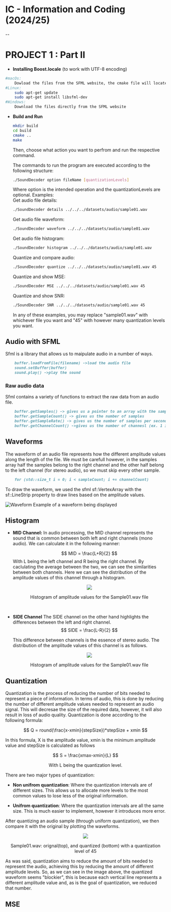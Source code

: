 # IC - Information and Coding (2024/25)

--
# PROJECT 1 : Part II

- **Installing Boost.locale** (to work with UTF-8 encoding)
```bash
#macOs:
    Dowload the files from the SFML website, the cmake file will locate it 
#Linux:
    sudo apt-get update
    sudo apt-get install libsfml-dev
#Windows:
    Download the files directly from the SFML website
```

- **Build and Run**
    ```bash
    mkdir build
    cd build
    cmake ..
    make
    ```
    Then, choose what action you want to perfrom and run the respective command.
    
    The commands to run the program are executed according to the following structure:
    ```bash
    ./SoundDecoder option fileName [quantizationLevels]
    ```
    Where option is the intended operation and the quantizationLevels are optional.
    Examples:
    <br>
    Get audio file details:
    
    ```bash
    ./SoundDecoder details ../../../datasets/audio/sample01.wav
    ```

    Get audio file waveform:

    ```bash
    ./SoundDecoder waveform ../../../datasets/audio/sample01.wav
    ```

    Get audio file histogram:

    ```bash
    ./SoundDecoder histogram ../../../datasets/audio/sample01.wav
    ```

    Quantize and compare audio:
    
    ```bash
    ./SoundDecoder quantize ../../../datasets/audio/sample01.wav 45
    ```

    Quantize and show MSE:

    ```bash
    ./SoundDecoder MSE ../../../datasets/audio/sample01.wav 45
    ```

    Quantize and show SNR:

    ```bash
    ./SoundDecoder SNR ../../../datasets/audio/sample01.wav 45
    ```

    In any of these examples, you may replace "sample01.wav" with whichever file you want and "45" with however many quantization levels you want.
## **Audio with SFML**
Sfml is a library that allows us to maipulate audio in a number of ways.
```md
    buffer.loadFromFile(filename) ->load the audio file
    sound.setBuffer(buffer)
    sound.play() ->play the sound
```
### **Raw audio data**
Sfml contains a variety of functions to extract the raw data from an audio file.
```md
    buffer.getSamples() -> gives us a pointer to an array with the samples that make up the audio file
    buffer.getSampleCount() -> gives us the number of samples
    buffer.getSampleRate() -> gives us the number of samples per second
    buffer.getChannelCount() ->gives us the number of channesl (ex. 1 is mono, 2 is stereo)
```

## **Waveforms**
The waveform of an audio file represents how the different amplitude values along the length of the file. We must be carefull however, in the samples array half the samples belong to the right channel and the other half belong to the left channel (for stereo audio), so we must skip every other sample.
```md
    for (std::size_t i = 0; i < sampleCount; i += channelCount) 
```

To draw the waveform, we used the sfml sf::VertexArray with the sf::LineStrip property to draw lines based on the amplitude values.

![Waveform](../partII/figures/Waveform.jpg) 
Example of a waveform being displayed


## **Histogram**

- **MID Channel:**
    In audio processing, the MID channel represents the sound that is common between both left and right channels (mono audio). We can calculate it in the following manner:

    $$
        MID = \frac{L+R}{2}
    $$
    With L being the left channel and R being the right channel. By caclulating the average between the two, we can see the similarities between both channels.
    Here we can see the distribution of the amplitude values of this channel through a histogram.

    <p align="center">
        <img src="../partII/figures/MIDHistogram.jpg">
    <p align="center">
    Histogram of amplitude values for the Sample01.wav file
    
<br>

- **SIDE Channel**
    The SIDE channel on the other hand highlights the differences between the left and right channel.
    $$
        SIDE = \frac{L-R}{2}
    $$

    This difference between channels is the essence of stereo audio.
    The distribution of the amplitude values of this channel is as follows.

    <p align="center">
        <img src="../partII/figures/SIDEHistogram.jpg">
    <p align="center">
    Histogram of amplitude values for the Sample01.wav file
    


## **Quantization**

Quantization is the process of reducing the number of bits needed to represent a piece of information. In terms of audio, this is done by reducing the number of different amplitude values needed to represent an audio signal. This will decresae the size of the required data, however, it will also result in loss of audio quality.
Quantization is done according to the following formula:

$$
    Q = round(\frac{x-xmin}{stepSize})*stepSize +  xmin
$$

In this formula, X is the amplitude value, xmin is the minimum amplitude value and stepSize is calculated as follows

$$
    S = \frac{xmax-xmin}{L}
$$
    <p align="center">
    With L being the quantization level.

There are two major types of quantization:
-  **Non unifrom quantization**: Where the quantization intervals are of different sizes. This allows us to allocate more levels to the most common values to lose less of the original information.

-  **Unifrom quantization**: Where the quantization intervals are all the same size. This is much easier to implement, however it introduces more error.

After quantizing an audio sample (through uniform quantization), we then compare it with the original by plotting the waveforms.

<p align="center">
    <img src="../partII/figures/Quantized.jpg">
<p align="center">
    Sample01.wav: orignal(top), and quantized (bottom)
    with a quantization level of 45

As was said, quantization aims to reduce the amount of bits needed to represent the audio, achieving this by reducing the amount of different amplitude levels. So, as we can see in the image above, the quantized waveform seems "blockier", this is because each vertical line represents a different amplitude value and, as is the goal of quantization, we reduced that number.
    

## **MSE**